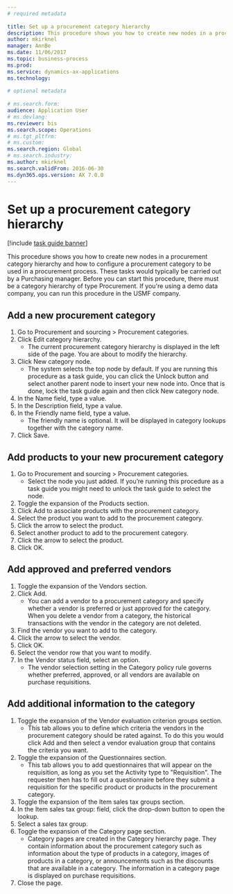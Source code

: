 ```yaml
--- 
# required metadata 
 
title: Set up a procurement category hierarchy
description: This procedure shows you how to create new nodes in a procurement category hierarchy and how to configure a procurement category to be used in a procurement process. 
author: mkirknel
manager: AnnBe 
ms.date: 11/06/2017
ms.topic: business-process 
ms.prod:  
ms.service: dynamics-ax-applications 
ms.technology:  
 
# optional metadata 
 
# ms.search.form:   
audience: Application User 
# ms.devlang:  
ms.reviewer: bis
ms.search.scope: Operations 
# ms.tgt_pltfrm:  
# ms.custom:  
ms.search.region: Global
# ms.search.industry: 
ms.author: mkirknel
ms.search.validFrom: 2016-06-30 
ms.dyn365.ops.version: AX 7.0.0 
---
```

# Set up a procurement category hierarchy

[!include [task guide banner](../../includes/task-guide-banner.md)]

This procedure shows you how to create new nodes in a procurement category hierarchy and how to configure a procurement category to be used in a procurement process. These tasks would typically be carried out by a Purchasing manager. Before you can start this procedure, there must be a category hierarchy of type Procurement. If you're using a demo data company, you can run this procedure in the USMF company.


## Add a new procurement category
1. Go to Procurement and sourcing > Procurement categories.
2. Click Edit category hierarchy.
    * The current procurement category hierarchy is displayed in the left side of the page. You  are about to modify the hierarchy.  
3. Click New category node.
    * The system selects the top node by default. If you are running this procedure as a task guide, you can click the Unlock button and select another parent node to insert your new node into. Once that is done, lock the task guide again and then click New category node.  
4. In the Name field, type a value.
5. In the Description field, type a value.
6. In the Friendly name field, type a value.
    * The friendly name is optional. It will be displayed in category lookups together with the category name.  
7. Click Save.

## Add products to your new procurement category
1. Go to Procurement and sourcing > Procurement categories.
    * Select the node you just added. If you’re running this procedure as a task guide you might need to unlock the task guide to select the node.  
2. Toggle the expansion of the Products section.
3. Click Add to associate products with the procurement category.
4. Select the product you want to add to the procurement category.
5. Click the arrow to select the product.
6. Select another product to add to the procurement category.
7. Click the arrow to select the product.
8. Click OK.

## Add approved and preferred vendors
1. Toggle the expansion of the Vendors section.
2. Click Add.
    * You can add a vendor to a procurement category and specify whether a vendor is preferred or just approved for the category. When you delete a vendor from a category, the historical transactions with the vendor in the category are not deleted.   
3. Find the vendor you want to add to the category.
4. Click the arrow to select the vendor.
5. Click OK.
6. Select the vendor row that you want to modify.
7. In the Vendor status field, select an option.
    * The vendor selection setting in the Category policy rule governs whether preferred, approved, or all vendors are available on purchase requisitions.   

## Add additional information to the category
1. Toggle the expansion of the Vendor evaluation criterion groups section.
    * This tab allows you to define which criteria the vendors in the procurement category should be rated against. To do this you would click Add and then select a vendor evaluation group that contains the criteria you want.  
2. Toggle the expansion of the Questionnaires section.
    * This tab allows you to add questionnaires that will appear on the requisition, as long as you set the Activity type to "Requisition". The requester then has to fill out a questionnaire before they submit a requisition for the specific product or products in the procurement category.  
3. Toggle the expansion of the Item sales tax groups section.
4. In the Item sales tax group: field, click the drop-down button to open the lookup.
5. Select a sales tax group.
6. Toggle the expansion of the Category page section.
    * Category pages are created in the Category hierarchy page. They contain information about the procurement category such as information about the type of products in a category, images of products in a category, or announcements such as the discounts that are available in a category. The information in a category page is displayed on purchase requisitions.  
7. Close the page.


